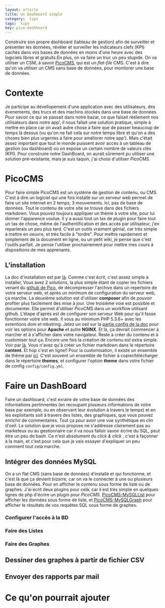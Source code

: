 ```yaml
---
layout: article
title: Un Dashboard simple 
category:  tips
tags:  tips
key: pico-dashboard 
---
```


Construire son propre dashboard (tableau de gestion) afin de surveiller et présenter les données, révéler et surveiller les indicateurs clefs (KPI) cachés dans vos bases de données en moins d'une heure avec des logiciels libres et gratuits.En plus, on va faire un truc un peu stupide. On va utiliser un CSM, à savoir [PicoCMS](http://picocms.org/), qui est un *flat-file* CMS. C'est à dire qu'on va utiliser un CMS sans base de données, pour monitorer une base de données.

# Contexte 

Je participe au dévellopement d'une application avec des utilisateurs, des évenements, des trucs et des machins stockés dans une base de données. Pour savoir ce qui se passait dans notre bazar, ce que faisait réélement nos utilisateurs dans notre app', il nous fallait une solution pratique, simple à mettre en place car on avait autre chose à faire que de passer beaucoup de temps là dessus (vu qu'on ne fait cela sur notre temps libre et qu'on a des choses bien plus urgentes à faire pour améliorer notre app'). Mais c'était assez important que tout le monde puissent avoir accès à un tableau de gestion (ou dashboard) où on expose un certain nombre de valeurs clés (KPI). Pour construire notre DashBoard, on aurait sûrement pu utiliser une solution pré-existante, mais je suis taquin, j'ai choisi d'utiliser *PicoCMS*.

# PicoCMS

Pour faire simple PicoCMS est un système de gestion de contenu, ou CMS. C'est à dire un logiciel qui une fois installé sur un serveur web permet de faire un site internet en 2 temps, 3 mouvements. Ici, pas de base de données. Tout le contenu de votre site se trouve dans des fichiers markdown. Vous pouvez toujours appliquer un thème à votre site, pour lui donner l'apparence voulue. Il y a aussi tout un tas de plugin pour faire tout un tas de chose, même de l'authentification et des accès par utilisateur, j'en reparlerais un peu plus tard. C'est un outils vraiment génial, car très simple à mettre en oeuvre, et très facile à "tordre". Pour mettre rapidement et simplement de la document en ligne, ou un petit wiki, je pense que c'est l'outils parfait. Je pense l'utiliser prochainement pour mettre mes cours à dispositions de mes apprenants.

## L'installation

La doc d'installation est par [là](http://picocms.org/docs/). Comme c'est écrit, c'est assez simple à installer, Vous avez 2 solutions, la plus simple étant de copier les fichiers venant du [github de Pico](https://github.com/picocms/Pico/releases/latest), de décompresser l'archive dans un repertoire de votre serveur web, et après un minimum de configuration du serveur web, ça marche. La deuxième solution est d'utiliser **composer** afin de pouvoir profiter plus facilement des mise à jour. Une troisième voie est possible et documenter. Elle permet d'utiliser *PicoCMS* dans un workflow utilisant github.
L'étape d'après est de configurer son serveur Web pour qu'il fasse fonctionner votre site web. Il vous au minimum PHP 5.3.6+ avec les extentions dom et mbstring. Jetez un oeil sur la [partie config de la doc](http://picocms.org/docs/#config) pour voir les options pour **Apache** et autre **NGINX**. Et là, ça devrait commencer à marcher et à s'afficher dans votre navigateur. Reste à créer du contenu et à customiser tout ça.
Encore une fois la création de contenu est extra simple. Voir par [là](http://picocms.org/docs/#creating-content). Vous n'avez qu'à créer un fichier markdown dans le répertoire **content**. Et hop c'est en ligne!! Pour la customisation, il existe un ensemble de thème par [ici](http://picocms.org/themes/). C'est souvent un ensemble de fichier à copier/télécharger dans le répertoire **themes**, et configurer l'option **theme** dans votre fichier de config `config/config.yml`.

# Faire un DashBoard

Faire un dashboard, c'est exraire de votre base de données des informations pertinnentes (en recoupant plusieurs informations de votre base par exemple, ou en observant leur évolution à travers le temps) et en les exploitants soit à travers des listes, des graphiques, que vous pouvez enrichir de commentaires. Tout ça pour avoir une vue synthétique en clin d'oeil. La solution que je vous propose ne s'addresse clairement pas au marketeux ou au gestionnaire car il va nous falloir savoir écrire du SQL, peut être un peu de bash. Ce n'est absolument du *click & click* , c'est à façonner à la main, et c'est pour cela que je vais essayer d'expliquer un peu comment tout cela marche.
 
## Intégrer des données MySQL

On a un flat CMS (sans base de données) d'installé et qui fonctionne, et c'est là que ça devient bizarre, car on va le connecter à une ou plusieurs base de données. Pour en afficher le contenu sous forme de liste ou de graphes. J'ai ecrit deux plugins pour celà, car il est très simple en quelques lignes de php d'écrire un plugin pour *PicoCMS*. [PicoCMS-MySQLList](https://github.com/psic/PicoCMS-MySQLList) pour afficher les données sous forme de liste, et [PicoCMS-MySQLGraph](https://github.com/psic/PicoCMS-MySQLGraph) pour afficher le résultats de vos requêtes SQL sous forme de graphes. 

### Configurer l'accès à la BD


### Faire des Listes


### Faire des Graphes


## Dessiner des graphes à partir de fichier CSV


## Envoyer des rapports par mail

# Ce qu'on pourrait ajouter

